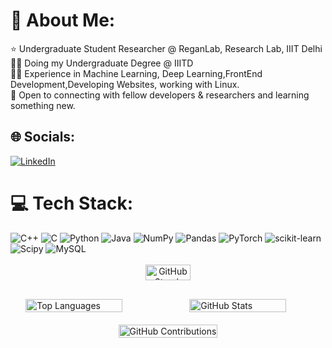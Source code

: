 # 💫 About Me:
⭐ Undergraduate Student Researcher @ ReganLab, Research Lab, IIIT Delhi<br>👨‍🎓 Doing my Undergraduate Degree @ IIITD<br>👨‍💻 Experience in Machine Learning, Deep Learning,FrontEnd Development,Developing Websites, working with Linux.<br>🤝 Open to connecting with fellow developers & researchers and learning something new.


## 🌐 Socials:
[![LinkedIn](https://img.shields.io/badge/LinkedIn-%230077B5.svg?logo=linkedin&logoColor=white)](https://linkedin.com/in/rajat-jaiswal-105a70239) 

# 💻 Tech Stack:
![C++](https://img.shields.io/badge/c++-%2300599C.svg?style=flat-square&logo=c%2B%2B&logoColor=white) ![C](https://img.shields.io/badge/c-%2300599C.svg?style=flat-square&logo=c&logoColor=white) ![Python](https://img.shields.io/badge/python-3670A0?style=flat-square&logo=python&logoColor=ffdd54) ![Java](https://img.shields.io/badge/java-%23ED8B00.svg?style=flat-square&logo=openjdk&logoColor=white) ![NumPy](https://img.shields.io/badge/numpy-%23013243.svg?style=flat-square&logo=numpy&logoColor=white) ![Pandas](https://img.shields.io/badge/pandas-%23150458.svg?style=flat-square&logo=pandas&logoColor=white) ![PyTorch](https://img.shields.io/badge/PyTorch-%23EE4C2C.svg?style=flat-square&logo=PyTorch&logoColor=white) ![scikit-learn](https://img.shields.io/badge/scikit--learn-%23F7931E.svg?style=flat-square&logo=scikit-learn&logoColor=white) ![Scipy](https://img.shields.io/badge/SciPy-%230C55A5.svg?style=flat-square&logo=scipy&logoColor=%white) ![MySQL](https://img.shields.io/badge/mysql-%2300000f.svg?style=flat-square&logo=mysql&logoColor=white)
<div style="display: grid; grid-template-columns: repeat(2, 1fr); gap: 20px; justify-items: center; align-items: center;">
  <div style="grid-column: span 2; text-align: center;">
    <img src="https://github-readme-streak-stats.herokuapp.com/?user=rajat184&theme=tokyonight&hide_border=false&layout=compact" alt="GitHub Streak" style="width: 80%; height: auto;">
  </div>
  <div style="display: flex; justify-content: center; align-items: center; width: 100%;">
    <img src="https://github-readme-stats.vercel.app/api/top-langs/?username=rajat184&theme=tokyonight&hide_border=false&include_all_commits=true&count_private=false&layout=compact" alt="Top Languages" style="width: 80%; height: auto;">
  </div>
  <div style="display: flex; justify-content: center; align-items: center; width: 100%;">
    <img src="https://github-readme-stats.vercel.app/api?username=rajat184&theme=tokyonight&hide_border=false&include_all_commits=false&count_private=false" alt="GitHub Stats" style="width: 80%; height: auto;">
  </div>
  <div style="grid-column: span 2; text-align: center;">
    <img src="https://ghchart.rshah.org/rajat184" alt="GitHub Contributions" style="width: 100%; height: 100%;">
  </div>
</div>











<!-- Proudly created with GPRM ( https://gprm.itsvg.in ) -->

